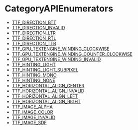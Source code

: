 # CategoryAPIEnumerators

<!-- DO NOT HAND-EDIT CATEGORY LISTS, THEY ARE AUTOGENERATED AND WILL BE OVERWRITTEN, BASED ON TAGS IN INDIVIDUAL PAGE FOOTERS. EDIT THOSE INSTEAD. -->
<!-- BEGIN CATEGORY LIST -->
- [TTF_DIRECTION_BTT](TTF_DIRECTION_BTT)
- [TTF_DIRECTION_INVALID](TTF_DIRECTION_INVALID)
- [TTF_DIRECTION_LTR](TTF_DIRECTION_LTR)
- [TTF_DIRECTION_RTL](TTF_DIRECTION_RTL)
- [TTF_DIRECTION_TTB](TTF_DIRECTION_TTB)
- [TTF_GPU_TEXTENGINE_WINDING_CLOCKWISE](TTF_GPU_TEXTENGINE_WINDING_CLOCKWISE)
- [TTF_GPU_TEXTENGINE_WINDING_COUNTER_CLOCKWISE](TTF_GPU_TEXTENGINE_WINDING_COUNTER_CLOCKWISE)
- [TTF_GPU_TEXTENGINE_WINDING_INVALID](TTF_GPU_TEXTENGINE_WINDING_INVALID)
- [TTF_HINTING_LIGHT](TTF_HINTING_LIGHT)
- [TTF_HINTING_LIGHT_SUBPIXEL](TTF_HINTING_LIGHT_SUBPIXEL)
- [TTF_HINTING_MONO](TTF_HINTING_MONO)
- [TTF_HINTING_NONE](TTF_HINTING_NONE)
- [TTF_HORIZONTAL_ALIGN_CENTER](TTF_HORIZONTAL_ALIGN_CENTER)
- [TTF_HORIZONTAL_ALIGN_INVALID](TTF_HORIZONTAL_ALIGN_INVALID)
- [TTF_HORIZONTAL_ALIGN_LEFT](TTF_HORIZONTAL_ALIGN_LEFT)
- [TTF_HORIZONTAL_ALIGN_RIGHT](TTF_HORIZONTAL_ALIGN_RIGHT)
- [TTF_IMAGE_ALPHA](TTF_IMAGE_ALPHA)
- [TTF_IMAGE_COLOR](TTF_IMAGE_COLOR)
- [TTF_IMAGE_INVALID](TTF_IMAGE_INVALID)
- [TTF_IMAGE_SDF](TTF_IMAGE_SDF)
<!-- END CATEGORY LIST -->

